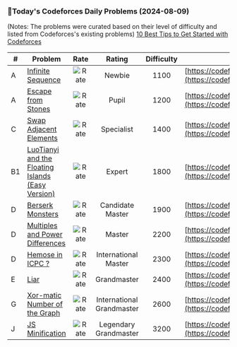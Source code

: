 ### 🌟Today's Codeforces Daily Problems (2024-08-09)
(Notes: The problems were curated based on their level of difficulty and listed from Codeforces's existing problems)
[10 Best Tips to Get Started with Codeforces](https://github.com/ika9810/Codeforces-Daily-Problems/blob/main/10%20Best%20Tips%20to%20Get%20Started%20with%20Codeforces.md)

| # | Problem | Rate| Rating | Difficulty | Contest |
|---| ----- | :--------: | :----------: | :----------: | ---------- |
|A|[Infinite Sequence](https://codeforces.com/contest/675/problem/A)|![Rate](https://img.shields.io/badge/Newbie-1100-lightgrey)|Newbie|1100|[https://codeforces.com/contest/675](https://codeforces.com/contest/675)|
|A|[Escape from Stones](https://codeforces.com/contest/264/problem/A)|![Rate](https://img.shields.io/badge/Pupil-1200-brightgreen)|Pupil|1200|[https://codeforces.com/contest/264](https://codeforces.com/contest/264)|
|C|[Swap Adjacent Elements](https://codeforces.com/contest/920/problem/C)|![Rate](https://img.shields.io/badge/Specialist-1400-9cf)|Specialist|1400|[https://codeforces.com/contest/920](https://codeforces.com/contest/920)|
|B1|[LuoTianyi and the Floating Islands (Easy Version)](https://codeforces.com/contest/1824/problem/B1)|![Rate](https://img.shields.io/badge/Expert-1800-blue)|Expert|1800|[https://codeforces.com/contest/1824](https://codeforces.com/contest/1824)|
|D|[Berserk Monsters](https://codeforces.com/contest/1922/problem/D)|![Rate](https://img.shields.io/badge/Candidate%20Master-1900-blueviolet)|Candidate Master|1900|[https://codeforces.com/contest/1922](https://codeforces.com/contest/1922)|
|D|[Multiples and Power Differences](https://codeforces.com/contest/1485/problem/D)|![Rate](https://img.shields.io/badge/Master-2200-orange)|Master|2200|[https://codeforces.com/contest/1485](https://codeforces.com/contest/1485)|
|D|[Hemose in ICPC ?](https://codeforces.com/contest/1592/problem/D)|![Rate](https://img.shields.io/badge/International%20Master-2300-orange)|International Master|2300|[https://codeforces.com/contest/1592](https://codeforces.com/contest/1592)|
|E|[Liar](https://codeforces.com/contest/822/problem/E)|![Rate](https://img.shields.io/badge/Grandmaster-2400-red)|Grandmaster|2400|[https://codeforces.com/contest/822](https://codeforces.com/contest/822)|
|G|[Xor-matic Number of the Graph](https://codeforces.com/contest/724/problem/G)|![Rate](https://img.shields.io/badge/International%20Grandmaster-2600-red)|International Grandmaster|2600|[https://codeforces.com/contest/724](https://codeforces.com/contest/724)|
|J|[JS Minification](https://codeforces.com/contest/1089/problem/J)|![Rate](https://img.shields.io/badge/Legendary%20Grandmaster-3200-red)|Legendary Grandmaster|3200|[https://codeforces.com/contest/1089](https://codeforces.com/contest/1089)|
